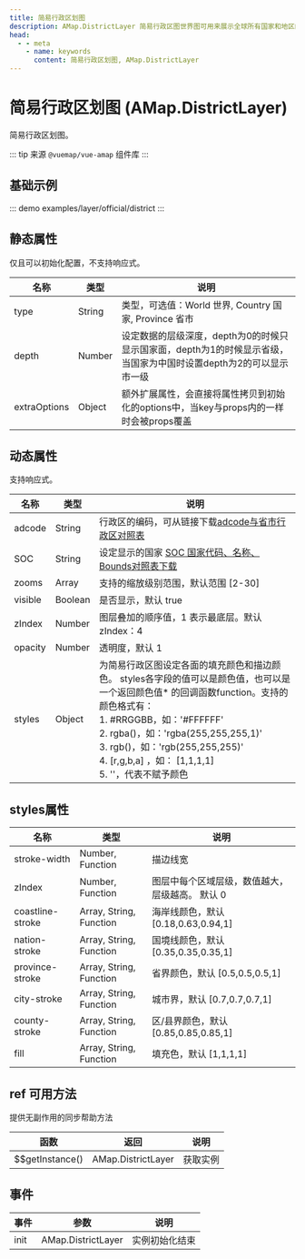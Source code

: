```yaml
---
title: 简易行政区划图
description: AMap.DistrictLayer 简易行政区图世界图可用来展示全球所有国家和地区的分界线及区块，并支持颜色配置，可用于满足可视化数据展示
head:
  - - meta
    - name: keywords
      content: 简易行政区划图, AMap.DistrictLayer
---
```


# 简易行政区划图 (AMap.DistrictLayer)
简易行政区划图。

::: tip
来源 ```@vuemap/vue-amap``` 组件库
:::

## 基础示例

::: demo
examples/layer/official/district
:::


## 静态属性
仅且可以初始化配置，不支持响应式。

名称 | 类型 | 说明
---|---|---|
type | String | 类型，可选值：World 世界, Country 国家, Province 省市
depth | Number | 设定数据的层级深度，depth为0的时候只显示国家面，depth为1的时候显示省级， 当国家为中国时设置depth为2的可以显示市一级
extraOptions | Object | 额外扩展属性，会直接将属性拷贝到初始化的options中，当key与props内的一样时会被props覆盖

## 动态属性
支持响应式。

名称 | 类型 | 说明
---|---|---|
adcode | String | 行政区的编码，可从链接下载[adcode与省市行政区对照表](https://a.amap.com/lbs/static/file/AMap_adcode_citycode.xlsx.zip)
SOC | String | 设定显示的国家 [SOC 国家代码、名称、Bounds对照表下载](https://a.amap.com/jsapi_demos/static/demo-center/js/soc-list.json)
zooms | Array | 支持的缩放级别范围，默认范围 [2-30]
visible | Boolean | 是否显示，默认 true
zIndex | Number | 图层叠加的顺序值，1 表示最底层。默认 zIndex：4
opacity | Number | 透明度，默认 1
styles | Object | 为简易行政区图设定各面的填充颜色和描边颜色。 styles各字段的值可以是颜色值，也可以是一个返回颜色值* 的回调函数function。支持的颜色格式有：<br/>1. #RRGGBB，如：'#FFFFFF' <br/>2. rgba()，如：'rgba(255,255,255,1)'<br/> 3. rgb()，如：'rgb(255,255,255)'<br/>4. [r,g,b,a] ，如： [1,1,1,1]<br/>5. ''，代表不赋予颜色

## styles属性
名称 | 类型 | 说明
---|---|---|
stroke-width | Number, Function | 描边线宽
zIndex | Number, Function | 图层中每个区域层级，数值越大，层级越高。 默认 0
coastline-stroke | Array, String, Function | 海岸线颜色，默认 [0.18,0.63,0.94,1]
nation-stroke | Array, String, Function | 国境线颜色，默认 [0.35,0.35,0.35,1]
province-stroke | Array, String, Function | 省界颜色，默认 [0.5,0.5,0.5,1]
city-stroke | Array, String, Function | 城市界，默认 [0.7,0.7,0.7,1]
county-stroke | Array, String, Function | 区/县界颜色，默认 [0.85,0.85,0.85,1]
fill | Array, String, Function | 填充色，默认 [1,1,1,1]

## ref 可用方法
提供无副作用的同步帮助方法

函数 | 返回 | 说明
---|---|---|
$$getInstance() | AMap.DistrictLayer | 获取实例

## 事件

事件 | 参数 | 说明
---|---|---|
init | AMap.DistrictLayer | 实例初始化结束
